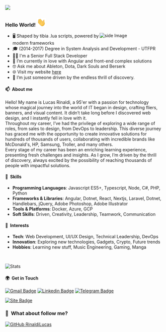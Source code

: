 ![](https://komarev.com/ghpvc/?username=rinaldilucas&color=006bed)

### Hello World! <img src="./assets/waving-hand.gif" width="29px">

<img src="https://media1.giphy.com/media/jaHx2CoUG7L8y3SDn9/giphy.gif?cid=ecf05e47d137f7339c00f8e1b7afaa1f8ed8d958b4d0aa6e&rid=giphy.gif" alt="side Image" align="right" width="200" height="auto" />
  
  - 🖥️ Shaped by tibia .lua scripts, powered by modern frameworks
  - 🎓 (2014-2017) Degree in System Analysis and Development - UTFPR
  - 👨‍💻 I'm a Senior Full Stack Developer
  - 🔧 I’m currently in love with Angular and front-end complex solutions
  - 🤓 Ask me about Ableton, Dota, Dark Souls and Berserk
  - 🌐 Visit my website <a target="_blank" href="https://www.rinaldilucas.com">here</a>
  - 🚀 I’m just someone driven by the endless thrill of discovery.

#### 📫 &nbsp;About me

Hello! My name is Lucas Rinaldi, a 95'er with a passion for technology whose magical journey into the world of IT began in design, crafting fliers, banners, and visual content. It didn’t take long before I discovered web design, and I instantly fell in love with it.<br>
Throughout my career, I’ve had the privilege of exploring a wide range of roles, from sales to design, from DevOps to leadership. This diverse journey has graced me with the opportunity to create innovative solutions for hundreds of thousands of users, collaborating with incredible brands like McDonald's, HP, Samsung, Troller, and many others.<br>
Every stage of my career has been an enriching learning experience, presenting fresh challenges and insights. As I grow, I’m driven by the thrill of discovery, always excited by the possibility of reaching thousands of people with impactful solutions.

#### 🧠 &nbsp;Skills

- **Programming Languages**: Javascript ES5+, Typescript, Node, C#, PHP, Python
- **Frameworks & Libraries**: Angular, Dotnet, React, Nextjs, Laravel, Dotnet, Handlebars, jQuery, Adobe Photoshop, Adobe Illustrator
- **Tools & Platforms**: Docker, Azure, GCP
- **Soft Skills**: Driven, Creativity, Leadership, Teamwork, Communication

#### 📒 &nbsp;Interests

- **Tech**: Web Development, UI/UX Design, Technical Leadership, DevOps
- **Innovation**: Exploring new technologies, Gadgets, Crypto, Future trends
- **Hobbies**: Learning new stuff, Music Engineering, Gaming, Manga

<br>

![Stats](https://github-readme-stats.vercel.app/api?username=rinaldilucas&show_icons=true&theme=radical)

#### 🌍 &nbsp;Get in Touch

[![Gmail Badge](https://img.shields.io/badge/-Gmail-c14438?style=flat-square&logo=Gmail&logoColor=white&link=mailto:lucasreinaldi@gmail.com)](mailto:lucasreinaldi@gmail.com)
[![Linkedin Badge](https://img.shields.io/badge/-LinkedIn-blue?style=flat-square&logo=Linkedin&logoColor=white&link=https://www.linkedin.com/in/rinaldilucas/)](https://www.linkedin.com/in/rinaldilucas/)
[![Telegram Badge](https://img.shields.io/badge/-Telegram-1ca0f1?style=flat-square&labelColor=1ca0f1&logo=telegram&logoColor=white&link=https://t.me/rinaldilucas)](https://t.me/rinaldilucas)

[![Site Badge](https://img.shields.io/badge/-https://rinaldilucas.com-006bed?style=flat-square&logo=website&logoColor=white&link=https://rinaldilucas.com)](https://rinaldilucas.com)

<h3> 👀 &nbsp;What about follow me? </h3>

[![GitHub RinaldiLucas](https://img.shields.io/github/followers/rinaldilucas?label=follow&style=social)](https://github.com/rinaldilucas)
